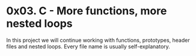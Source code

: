# 0x03. C - More functions, more nested loops
In this project we will continue working with functions, prototypes, header files and nested loops. Every file name is usually self-explanatory.
